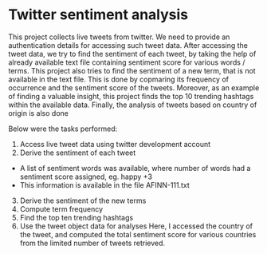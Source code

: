# Twitter sentiment analysis

This project collects live tweets from twitter. We need to provide an authentication details for accessing such tweet data.
After accessing the tweet data, we try to find the sentiment of each tweet, by taking the help of already available text file containing sentiment score for various words / terms.
This project also tries to find the sentiment of a new term, that is not available in the text file. This is done by copmaring its frequency of occurrence and the sentiment score of the tweets.
Moreover, as an example of finding a valuable insight, this project finds the top 10 trending hashtags within the available data.
Finally, the analysis of tweets based on country of origin is also done

Below were the tasks performed:
1) Access live tweet data using twitter development account
2) Derive the sentiment of each tweet
- A list of sentiment words was available, where number of words had a sentiment score assigned, eg. happy  +3
- This information is available in the file AFINN-111.txt
3) Derive the sentiment of the new terms
4) Compute term frequency
5) Find the top ten trending hashtags
6) Use the tweet object data for analyses
 Here, I accessed the country of the tweet, and computed the total sentiment score for various countries from the limited number of tweets retrieved.
